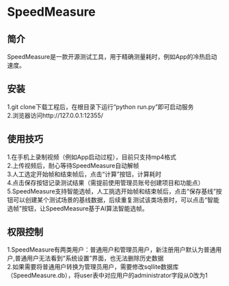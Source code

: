 # SpeedMeasure
## 简介
SpeedMeasure是一款开源测试工具，用于精确测量耗时，例如App的冷热启动速度。
## 安装
1.git clone下载工程后，在根目录下运行“python run.py”即可启动服务  
2.浏览器访问http://127.0.0.1:12355/
## 使用技巧
1.在手机上录制视频（例如App启动过程），目前只支持mp4格式  
2.上传视频后，耐心等待SpeedMeasure自动解帧  
3.人工选定开始帧和结束帧后，点击“计算”按钮，计算耗时  
4.点击保存按钮记录测试结果（需提前使用管理员账号创建项目和功能点）  
5.SpeedMeasure支持智能选帧，人工挑选开始帧和结束帧后，点击“保存基线”按钮可以创建某个测试场景的基线数据，后续重复测试该类场景时，可以点击“智能选帧”按钮，让SpeedMeasure基于AI算法智能选帧。  
## 权限控制
1.SpeedMeasure有两类用户：普通用户和管理员用户，新注册用户默认为普通用户,普通用户无法看到“系统设置”界面，也无法删除历史数据  
2.如果需要将普通用户转换为管理员用户，需要修改sqllite数据库（SpeedMeasure.db），将user表中对应用户的administrator字段从0改为1
